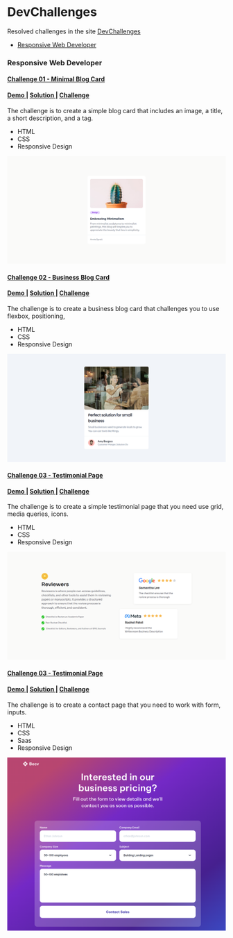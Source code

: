 # DevChallenges

Resolved challenges in the site [DevChallenges](https://devchallenges.io/)

- [Responsive Web Developer](#responsive-web-developer)

### Responsive Web Developer

#### [Challenge 01 - Minimal Blog Card](1_Responsive_Web_Developer/01_minimal_blog_card)

<div>
  <h4>
    <a href="https://dev-minimal-blog-card.netlify.app/">
      Demo
    </a>
    <span> | </span>
    <a href="https://devchallenges.io/solution/8219">
      Solution
    </a>
    <span> | </span>
    <a href="https://devchallenges.io/challenge/27">
      Challenge
    </a>
  </h4>
</div>

The challenge is to create a simple blog card that includes an image, a title, a short description, and a tag.

- HTML
- CSS
- Responsive Design

![screenshot](1_Responsive_Web_Developer/01_minimal_blog_card/images/preview/desktop.png)

#### [Challenge 02 - Business Blog Card](1_Responsive_Web_Developer/02_business_blog_card)

<div>
  <h4>
    <a href="https://dev-business-blog-card.netlify.app/">
      Demo
    </a>
    <span> | </span>
    <a href="https://devchallenges.io/solution/8366">
      Solution
    </a>
    <span> | </span>
    <a href="https://devchallenges.io/challenge/28">
      Challenge
    </a>
  </h4>
</div>
The challenge is to create a business blog card that challenges you to use flexbox, positioning,

- HTML
- CSS
- Responsive Design

![screenshot](1_Responsive_Web_Developer/02_business_blog_card/images/preview/desktop.png)

#### [Challenge 03 - Testimonial Page](1_Responsive_Web_Developer/03_testimonial_page)

<div>
  <h4>
    <a href="https://dev-testimonial-page.netlify.app/">
      Demo
    </a>
    <span> | </span>
    <a href="https://devchallenges.io/solution/8469">
      Solution
    </a>
    <span> | </span>
    <a href="https://devchallenges.io/challenge/29">
      Challenge
    </a>
  </h4>
</div>
The challenge is to create a simple testimonial page that you need use grid, media queries, icons.

- HTML
- CSS
- Responsive Design

![screenshot](1_Responsive_Web_Developer/03_testimonial_page/images/preview/desktop.png)

#### [Challenge 03 - Testimonial Page](1_Responsive_Web_Developer/03_testimonial_page)

<div>
  <h4>
    <a href="https://dev-contact-page.netlify.app/">
      Demo
    </a>
    <span> | </span>
    <a href="https://devchallenges.io/solution/8557">
      Solution
    </a>
    <span> | </span>
    <a href="https://devchallenges.io/challenge/31">
      Challenge
    </a>
  </h4>
</div>
The challenge is to create a contact page that you need to work with form, inputs.

- HTML
- CSS
- Saas
- Responsive Design

![screenshot](1_Responsive_Web_Developer/04_contact_page/assets/preview/desktop.png)
